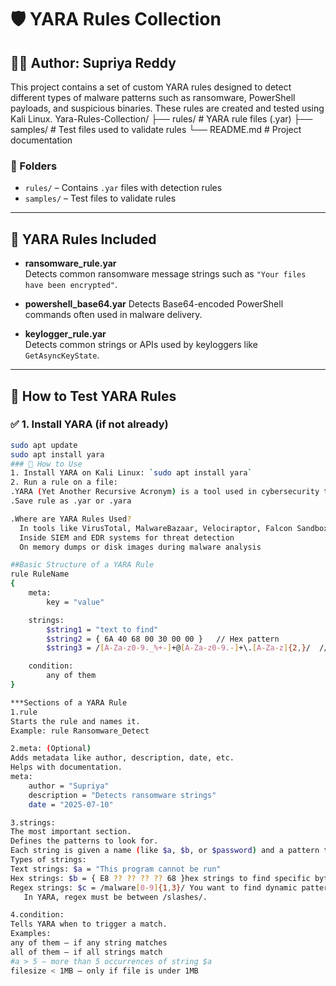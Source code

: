 # 🛡️ YARA Rules Collection

## 👩‍💻 Author: Supriya Reddy

This project contains a set of custom YARA rules designed to detect different types of malware patterns such as ransomware, PowerShell payloads, and suspicious binaries. These rules are created and tested using Kali Linux.
Yara-Rules-Collection/
├── rules/ # YARA rule files (.yar)
├── samples/ # Test files used to validate rules
└── README.md # Project documentation
### 📁 Folders
- `rules/` – Contains `.yar` files with detection rules
- `samples/` – Test files to validate rules
---

## 📜 YARA Rules Included

- **ransomware_rule.yar**  
  Detects common ransomware message strings such as `"Your files have been encrypted"`.

- **powershell_base64.yar** 
  Detects Base64-encoded PowerShell commands often used in malware delivery.

- **keylogger_rule.yar**  
  Detects common strings or APIs used by keyloggers like `GetAsyncKeyState`.

---

## 🧪 How to Test YARA Rules

### ✅ 1. Install YARA (if not already)
```bash
sudo apt update
sudo apt install yara
### 🔧 How to Use
1. Install YARA on Kali Linux: `sudo apt install yara`
2. Run a rule on a file:
.YARA (Yet Another Recursive Acronym) is a tool used in cybersecurity to identify and classify malwares based on textual or binary patterns (signatures). It is widely used by malware researchers and threat hunters.
.Save rule as .yar or .yara

.Where are YARA Rules Used?
  In tools like VirusTotal, MalwareBazaar, Velociraptor, Falcon Sandbox, Kali Linux
  Inside SIEM and EDR systems for threat detection
  On memory dumps or disk images during malware analysis

##Basic Structure of a YARA Rule
rule RuleName
{
    meta:
        key = "value"

    strings:
        $string1 = "text to find"
        $string2 = { 6A 40 68 00 30 00 00 }   // Hex pattern
        $string3 = /[A-Za-z0-9._%+-]+@[A-Za-z0-9.-]+\.[A-Za-z]{2,}/  // Regex

    condition:
        any of them
}

***Sections of a YARA Rule
1.rule
Starts the rule and names it.
Example: rule Ransomware_Detect

2.meta: (Optional)
Adds metadata like author, description, date, etc.
Helps with documentation.
meta:
    author = "Supriya"
    description = "Detects ransomware strings"
    date = "2025-07-10"

3.strings:
The most important section.
Defines the patterns to look for.
Each string is given a name (like $a, $b, or $password) and a pattern to match.
Types of strings:
Text strings: $a = "This program cannot be run"
Hex strings: $b = { E8 ?? ?? ?? ?? 68 }hex strings to find specific byte patterns in files, like executable headers, shellcode, or encoded malware.
Regex strings: $c = /malware[0-9]{1,3}/ You want to find dynamic patterns, like:Email addresses,IP addresses,URLs,Variable names
   In YARA, regex must be between /slashes/.

4.condition:
Tells YARA when to trigger a match.
Examples:
any of them — if any string matches
all of them — if all strings match
#a > 5 — more than 5 occurrences of string $a
filesize < 1MB — only if file is under 1MB


